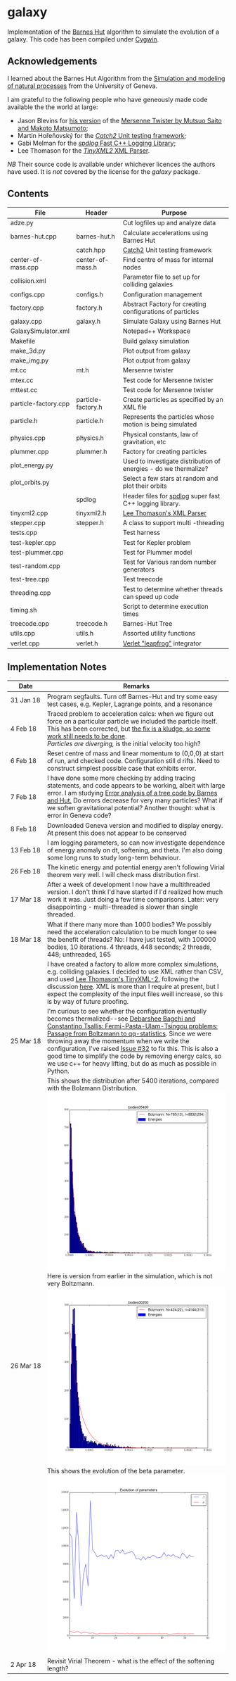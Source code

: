 # galaxy

Implementation of the [Barnes Hut](https://en.wikipedia.org/wiki/Barnes%E2%80%93Hut_simulation) algorithm
to simulate the evolution of a galaxy. This code has been compiled under [Cygwin](https://www.cygwin.com/).

## Acknowledgements

I learned about the Barnes Hut Algorithm from the [Simulation and modeling of natural processes](https://www.coursera.org/learn/modeling-simulation-natural-processes/home/info) from the University of Geneva.

I am grateful to the following people who have geneously made code available the the world at large:

* Jason Blevins for [his version](https://jblevins.org/projects/mt) of the [Mersenne Twister by Mutsuo Saito and Makoto Matsumoto](http://www.math.sci.hiroshima-u.ac.jp/~m-mat/MT/emt.html);
* Martin Hořeňovský for the [_Catch2_ Unit testing framework](https://github.com/catchorg/Catch2);
* Gabi Melman for the [_spdlog_ Fast C++ Logging Library](https://github.com/gabime/spdlog);
* Lee Thomason for the [_TinyXML2_ XML Parser](http://www.grinninglizard.com/tinyxml/).

*NB* Their source code is available under whichever licences the authors have used. It is _not_ covered by the license for the _galaxy_ package.

## Contents

| File | Header | Purpose |
|---------------------|------------------|---------------------------------------------------------------------|
| adze.py | |Cut logfiles up and analyze data |
| barnes-hut.cpp |barnes-hut.h| Calculate accelerations using Barnes Hut|
| |catch.hpp | [Catch2](https://github.com/catchorg/Catch2) Unit testing framework |
| center-of-mass.cpp |center-of-mass.h| Find centre of mass for internal nodes|
| collision.xml||Parameter file to set up for colliding galaxies |
| configs.cpp | configs.h| Configuration management |
| factory.cpp | factory.h| Abstract Factory for creating configurations of particles |
| galaxy.cpp |galaxy.h| Simulate Galaxy using Barnes Hut|
| GalaxySimulator.xml||Notepad++ Workspace|
| Makefile || Build galaxy simulation |
| make_3d.py | |Plot output from galaxy |
| make_img.py || Plot output from galaxy |
| mt.cc |mt.h| Mersenne twister|
| mtex.cc || Test code for Mersenne twister |
| mttest.cc || Test code for Mersenne twister  |
| particle-factory.cpp | particle-factory.h | Create particles as specified by an XML file |
| particle.h| particle.h | Represents the particles whose motion is being simulated|
| physics.cpp| physics.h |Physical constants, law of gravitation, etc|
| plummer.cpp | plummer.h |Factory for creating particles |
| plot_energy.py | |Used to investigate distribution of energies - do we thermalize?| 
| plot_orbits.py || Select a few stars at random and plot their orbits |
| |spdlog| Header files for [spdlog](https://github.com/gabime/spdlog) super fast C++ logging library.|
| tinyxml2.cpp | tinyxml2.h |[Lee Thomason's XML Parser](http://www.grinninglizard.com/tinyxml/)|
| stepper.cpp| stepper.h | A class to support multi -threading |
| tests.cpp || Test harness |
| test-kepler.cpp| | Test for Kepler problem |
| test-plummer.cpp| | Test for Plummer model |
| test-random.cpp| | Test for Various random number generators |
| test-tree.cpp| | Test treecode |
| threading.cpp || Test to determine whether threads can speed up code |
| timing.sh || Script to determine execution times |
| treecode.cpp | treecode.h | Barnes-Hut Tree|
| utils.cpp | utils.h | Assorted utility functions|
| verlet.cpp | verlet.h | [Verlet "leapfrog"](http://physics.ucsc.edu/~peter/242/leapfrog.pdf) integrator|

## <a name="notes"> Implementation Notes

|  Date | Remarks |
|------------|--------------------------------------------------------------------|
|31&nbsp;Jan&nbsp;18| Program segfaults. Turn off Barnes-Hut and try some easy test cases, e.g. Kepler, Lagrange points, and a resonance |
| 4 Feb 18| Traced problem to acceleration calcs: when we figure out force on a particular particle we included the particle itself. This has been corrected, but [the fix is a kludge, so some work still needs to be done](https://github.com/weka511/galaxy/issues/2).<br>_Particles are diverging,_ is the initial velocity too high?|
| 6 Feb 18 | Reset centre of mass and linear momentum to (0,0,0) at start of run, and checked code. Configuration still d rifts. Need to construct simplest possible case that exhibits error. | 
| 7 Feb 18 | I have done some more checking by adding tracing statements, and code appears to be working, albeit with large error. I am studying [ Error analysis of a tree code by Barnes and Hut.](http://adsabs.harvard.edu/full/1989ApJS...70..389B) Do errors decrease for very many particles? What if we soften gravitational potential? Another thought: what is error in Geneva code?|
| 8 Feb 18 | Downloaded Geneva version and modified to display energy. At present this does not appear to be conserved |
|13&nbsp;Feb&nbsp;18| I am logging parameters, so can now investigate dependence of energy anomaly on dt, softening, and theta. I'm also doing some long runs to study long-term behaviour.|
|26 Feb 18| The kinetic energy and potential energy aren't following Virial theorem very well. I will check mass distribution first.|
|17&nbsp;Mar&nbsp;18| After a week of development I now have a multithreaded version. I don't think I'd have started if I'd realized how much work it was. Just doing a few time comparisons. Later: very disappointing - multi-threaded is slower than single threaded.| 
|18 Mar 18|What if there many more than 1000 bodies? We possibly need the acceleration calculation to be much longer to see the benefit of threads? No: I have just tested, with 100000 bodies, 10 iterations. 4 threads, 448 seconds; 2 threads, 448; unthreaded, 165|
|&nbsp;| I have created a factory to allow more complex simulations, e.g. colliding galaxies. I decided to use XML rather than CSV, and used [Lee Thomason's TinyXML-2](http://leethomason.github.io/tinyxml2/index.html), following the discussion [here](https://stackoverflow.com/questions/170686/what-is-the-best-open-xml-parser-for-c). XML is more than I require at present, but I expect the complexity of the input files weill increase, so this is by way of future proofing.|
|25 Mar 18|I'm curious to see whether the configuration eventually becomes thermalized--see [Debarshee Bagchi and Constantino Tsallis: Fermi-Pasta-Ulam-Tsingou problems: Passage from Boltzmann to qq-statistics](https://arxiv.org/abs/1709.08729). Since we were throwing away the momentum when we write the configuration, I've raised [Issue #32](https://github.com/weka511/galaxy/issues/32) to fix this. This is also a good time to simplify the code by removing energy calcs, so we use c++ for heavy lifting, but do as much as possible in Python.|
| 26 Mar 18|This shows the distribution after 5400 iterations, compared with the Bolzmann Distribution. ![Alt text](energy05400.png?raw=true "Title") Here is version from earlier in the simulation, which is not very Boltzmann.![Alt text](energy00200.png?raw=true "Title")This shows the evolution of the beta parameter. ![Alt text](boltzmann.png?raw=true "Title") |
| 2 Apr 18 | Revisit Virial Theorem - what is the effect of the softening length? |

